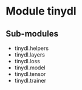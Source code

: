 Module tinydl
=============

Sub-modules
-----------
* tinydl.helpers
* tinydl.layers
* tinydl.loss
* tinydl.model
* tinydl.tensor
* tinydl.trainer
